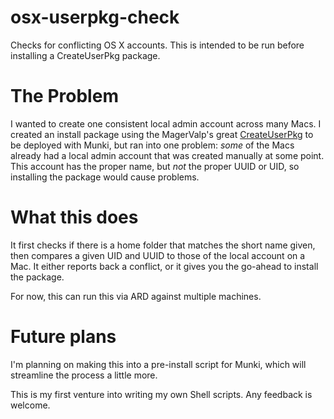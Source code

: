 # osx-userpkg-check
Checks for conflicting OS X accounts. This is intended to be run before installing a CreateUserPkg package.

# The Problem
I wanted to create one consistent local admin account across many Macs. I created an install package using the MagerValp's great [CreateUserPkg](https://github.com/MagerValp/CreateUserPkg) to be deployed with Munki, but ran into one problem: _some_ of the Macs already had a local admin account that was created manually at some point. This account has the proper name, but _not_ the proper UUID or UID, so installing the package would cause problems.

# What this does
It first checks if there is a home folder that matches the short name given, then compares a given UID and UUID to those of the local account on a Mac. It either reports back a conflict, or it gives you the go-ahead to install the package.

For now, this can run this via ARD against multiple machines.

# Future plans
I'm planning on making this into a pre-install script for Munki, which will streamline the process a little more.

This is my first venture into writing my own Shell scripts. Any feedback is welcome.

